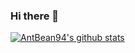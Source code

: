 ### Hi there 👋

<!--
**AntBean94/AntBean94** is a ✨ _special_ ✨ repository because its `README.md` (this file) appears on your GitHub profile.

Here are some ideas to get you started:

- 🔭 I’m currently working on ...
- 🌱 I’m currently learning ...
- 👯 I’m looking to collaborate on ...
- 🤔 I’m looking for help with ...
- 💬 Ask me about ...
- 📫 How to reach me: ...
- 😄 Pronouns: ...
- ⚡ Fun fact: ...
-->
[![AntBean94's github stats](https://github-readme-stats.vercel.app/api?username=AntBean94)](https://github.com/AntBean94/github-readme-stats)
